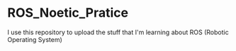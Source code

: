 # ROS_Noetic_Pratice
I use this repository to upload the stuff that I'm learning about ROS (Robotic Operating System)
